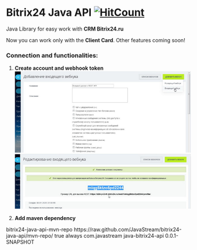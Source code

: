 # Bitrix24 Java API  [![HitCount](http://hits.dwyl.io/JavaStream/bitrix24-java-api.svg)](http://hits.dwyl.io/JavaStream/bitrix24-java-api)

Java Library for easy work with **CRM Bitrix24.ru** 

Now you can work only with the **Client Card**. Other features coming soon!

### Connection and functionalities:
1. **Create account and webhook token**
![Screenshot](1_screen.jpg)
![Screenshot](2_screen.jpg)

2. **Add maven dependency** 

<repositories>
		<repository>
			<id>bitrix24-java-api-mvn-repo</id>
			<url>https://raw.github.com/JavaStream/bitrix24-java-api/mvn-repo/</url>
			<snapshots>
				<enabled>true</enabled>
				<updatePolicy>always</updatePolicy>
			</snapshots>
		</repository>
	</repositories>
  
  <dependency>
			<groupId>com.javastream</groupId>
			<artifactId>java-bitrix24-api</artifactId>
			<version>0.0.1-SNAPSHOT</version>
		</dependency>

